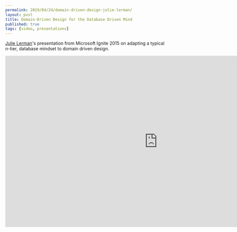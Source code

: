 ```yaml
---
permalink: 2019/04/24/domain-driven-design-julie-lerman/
layout: post
title: Domain-Driven Design for the Database Driven Mind
published: true
tags: [video, presentations]
---
```


<a href="https://twitter.com/julielerman">Julie Lerman</a>'s presentation from Microsoft Ignite 2015 on adapting a typical n-tier,
database mindset to domain driven design.

<iframe src="https://channel9.msdn.com/Events/Ignite/2015/BRK3724/player" width="960" height="540" allowFullScreen frameBorder="0"></iframe>
